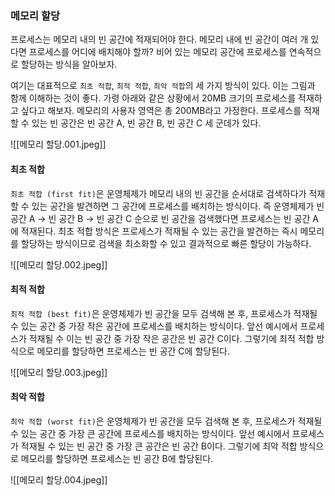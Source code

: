 ### 메모리 할당
프로세스는 메모리 내의 빈 공간에 적재되어야 한다. 메모리 내에 빈 공간이 여러 개 있다면 프로세스를 어디에 배치해야 할까? 비어 있는 메모리 공간에 프로세스를 연속적으로 할당하는 방식을 알아보자.

여기는 대표적으로 `최초 적합`, `최적 적합`, `최악 적합`의 세 가지 방식이 있다. 이는 그림과 함께 이해하는 것이 좋다. 가령 아래와 같은 상황에서 20MB 크기의 프로세스를 적재하고 싶다고 해보자. 메모리의 사용자 영역은 총 200MB라고 가정한다. 프로세스를 적재할 수 있는 빈 공간은 빈 공간 A, 빈 공간 B, 빈 공간 C 세 군데가 있다.

![[메모리 할당.001.jpeg]]

#### 최초 적합
`최초 적합 (first fit)`은 운영체제가 메모리 내의 빈 공간을 순서대로 검색하다가 적재할 수 있는 공간을 발견하면 그 공간에 프로세스를 배치하는 방식이다. 즉 운영체제가 빈 공간 A -> 빈 공간 B -> 빈 공간 C 순으로 빈 공간을 검색했다면 프로세스는 빈 공간 A에 적재된다. 최초 적합 방식은 프로세스가 적재될 수 있는 공간을 발견하는 즉시 메모리를 할당하는 방식이므로 검색을 최소화할 수 있고 결과적으로 빠른 할당이 가능하다.

![[메모리 할당.002.jpeg]]

#### 최적 적합
`최적 적합 (best fit)`은 운영체제가 빈 공간을 모두 검색해 본 후, 프로세스가 적재될 수 있는 공간 중 가장 작은 공간에 프로세스를 배치하는 방식이다. 앞선 예시에서 프로세스가 적재될 수 이는 빈 공간 중 가장 작은 공간은 빈 공간 C이다. 그렇기에 최적 적합 방식으로 메모리를 할당하면 프로세스는 빈 공간 C에 할당된다.

![[메모리 할당.003.jpeg]]

#### 최악 적합
`최악 적합 (worst fit)`은 운영체제가 빈 공간을 모두 검색해 본 후, 프로세스가 적재될 수 있는 공간 중 가장 큰 공간에 프로세스를 배치하는 방식이다. 앞선 예시에서 프로세스가 적재될 수 있는 빈 공간 중 가장 큰 공간은 빈 공간 B이다. 그렇기에 최악 적합 방식으로 메모리를 할당하면 프로세스는 빈 공간 B에 할당된다.

![[메모리 할당.004.jpeg]]

